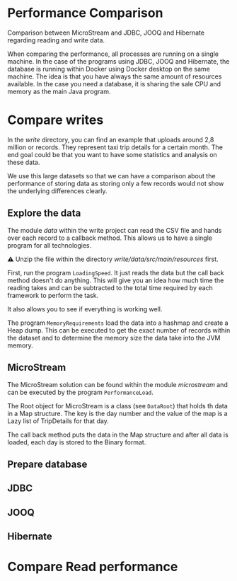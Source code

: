 # Performance Comparison

Comparison between MicroStream and JDBC, JOOQ and Hibernate regarding reading and write data.

When comparing the performance, all processes are running on a single machine. In the case of the programs using JDBC,
JOOQ and Hibernate, the database is running within Docker using Docker desktop on the same machine.
The idea is that you have always the same amount of resources available. In the case you need a database, it is sharing
the sale CPU and memory as the main Java program.

# Compare writes

In the _write_ directory, you can find an example that uploads around 2,8 million or records. They represent taxi trip
details for a certain month. The end goal could be that you want to have some statistics and analysis on these data.

We use this large datasets so that we can have a comparison about the performance of storing data as storing only a few
records would not show the underlying differences clearly.

## Explore the data

The module _data_ within the write project can read the CSV file and hands over each record to a callback method. This
allows us to have a single program for all technologies.

:warning: Unzip the file within the directory _write/data/src/main/resources_ first.

First, run the program `LoadingSpeed`. It just reads the data but the call back method doesn't do anything. This will
give you an idea how much time the reading takes and can be subtracted to the total time required by each framework to
perform the task.

It also allows you to see if everything is working well.

The program `MemoryRequirements` load the data into a hashmap and create a Heap dump. This can be executed to get the
exact number of records within the dataset and to determine the memory size the data take into the JVM memory.

## MicroStream

The MicroStream solution can be found within the module _microstream_ and can be executed by the program `PerformanceLoad`.

The Root object for MicroStream is a class (see `DataRoot`) that holds th data in a Map structure. The key is the day number and the value of the map is a Lazy list of TripDetails for that day.

The call back method puts the data in the Map structure and after all data is loaded, each day is stored to the Binary format.

## Prepare database

## JDBC

## JOOQ

## Hibernate

# Compare Read performance

